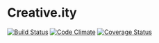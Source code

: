 Creative.ity
======

[![Build Status](https://travis-ci.org/chanhpark/creative.ity.svg?branch=master)](https://travis-ci.org/chanhpark/creative.ity) [![Code Climate](https://codeclimate.com/github/chanhpark/creative.ity.png)](https://codeclimate.com/github/chanhpark/creative.ity) [![Coverage Status](https://coveralls.io/repos/chanhpark/creative.ity/badge.png)](https://coveralls.io/r/chanhpark/creative.ity)
